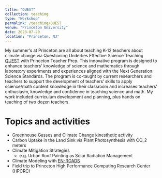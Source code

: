 ```yaml
---
title: "QUEST"
collection: teaching
type: "Workshop"
permalink: /teaching/QUEST
venue: "Princeton University"
date: 2023-07-20
location: "Princeton, NJ"
---
```


My summer's at Princeton are all about teaching K-12 teachers about climate change via Questioning Underlies Effective Science Teaching [QUEST](https://teacherprep.princeton.edu/quest) with Princeton Teacher Prep. This innovative program is designed to enhance teachers' knowledge of science and mathematics through laboratory experiments and experiences aligned with the Next Generation Science Standards. The program is co-taught by current researchers and teachers to support the development of teachers’ skills to apply science/math content knowledge in their classroom and increases teachers’ enthusiasm, knowledge and confidence in teaching science and math. My work included curriculum development and planning, plus hands on teaching of two dozen teachers. 

Topics and activities
======
- Greenhouse Gasses and Climate Change kinesthetic activity
- Carbon Uptake in the Land Sink via Plant Photosynthesis with CO_2 meters
- Climate Mitigation Strategies
    - e.g. Urban Roof Painting as Solar Radiation Management
- Climate Modeling with [EN-ROADS](https://en-roads.climateinteractive.org/scenario.html?v=23.9.0)
- Field trip to Princeton High Performance Computing Research Center (HPCRC)

